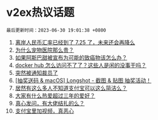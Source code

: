 # v2ex热议话题

`最后更新时间：2023-06-30 19:01:38 +0800`

1. [离岸人民币汇率已经到了 7.25 了，未来还会再降么](https://www.v2ex.com/t/952927)
1. [为什么宠物医院那么贵？](https://www.v2ex.com/t/952915)
1. [如果阿斯巴甜被宣布为可能的致癌物该怎么办？](https://www.v2ex.com/t/952818)
1. [docker hub 怎么访问不了了？这些人是闲的没事干吗？](https://www.v2ex.com/t/952876)
1. [突然被通知裁员了](https://www.v2ex.com/t/952885)
1. [[抽奖送码 & macOS] Longshot - 截图 & 贴图 抽奖活动！](https://www.v2ex.com/t/952845)
1. [居然有这么多人不知道支付宝可以这么简洁么？](https://www.v2ex.com/t/952919)
1. [大家有什么热爱超过三年的爱好？](https://www.v2ex.com/t/953032)
1. [真心发问，有大佬结扎的么？](https://www.v2ex.com/t/953000)
1. [支付宝里加视频，真恶心](https://www.v2ex.com/t/952879)


